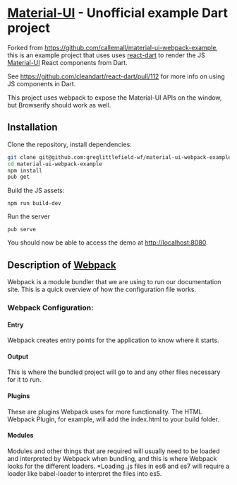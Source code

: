 # [Material-UI](http://callemall.github.io/material-ui/) - Unofficial example Dart project

Forked from <https://github.com/callemall/material-ui-webpack-example>, this is an example project that uses uses [react-dart](https://github.com/cleandart/react-dart) to render the JS [Material-UI](http://callemall.github.io/material-ui/) React components from Dart.

See https://github.com/cleandart/react-dart/pull/112 for more info on using JS components in Dart.

This project uses webpack to expose the Material-UI APIs on the window, but Browserify should work as well.

## Installation

Clone the repository, install dependencies:
```sh
git clone git@github.com:greglittlefield-wf/material-ui-webpack-example.git
cd material-ui-webpack-example
npm install
pub get
```

Build the JS assets:
```
npm run build-dev
```

Run the server
```
pub serve
```

You should now be able to access the demo at <http://localhost:8080>.

## Description of [Webpack](http://webpack.github.io/docs/)

Webpack is a module bundler that we are using to run our documentation site.
This is a quick overview of how the configuration file works.

### Webpack Configuration:

#### Entry

Webpack creates entry points for the application to know where it starts.

#### Output

This is where the bundled project will go to and any other files necessary for it to run.

#### Plugins

These are plugins Webpack uses for more functionality.
The HTML Webpack Plugin, for example, will add the index.html to your build folder.

#### Modules

Modules and other things that are required will usually need to be loaded and interpreted by Webpack when bundling, and this is where Webpack looks for the different loaders.
*Loading .js files in es6 and es7 will require a loader like babel-loader to interpret the files into es5.
